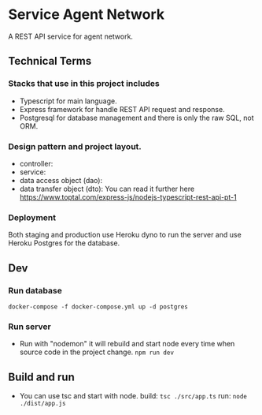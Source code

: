 # Service Agent Network
A REST API service for agent network.

## Technical Terms
### Stacks that use in this project includes
* Typescript for main language.
* Express framework for handle REST API request and response.
* Postgresql for database management and there is only the raw SQL, not ORM.

### Design pattern and project layout.
* controller:
* service:
* data access object (dao):
* data transfer object (dto):
  You can read it further here https://www.toptal.com/express-js/nodejs-typescript-rest-api-pt-1

### Deployment
Both staging and production use Heroku dyno to run the server and use Heroku Postgres for the database.

## Dev
### Run database
```docker-compose -f docker-compose.yml up -d postgres```
### Run server
* Run with "nodemon" it will rebuild and start node every time when source code in the project change.
  ```npm run dev```
## Build and run
* You can use tsc and start with node.
  build: ```tsc ./src/app.ts```
  run: ```node ./dist/app.js```
